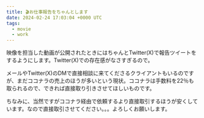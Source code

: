 ```yaml
---
title: 🎬お仕事報告をちゃんとします
date: 2024-02-24 17:03:04 +0000 UTC
tags:
  - movie
  - work
---
```


映像を担当した動画が公開されたときにはちゃんとTwitter(X)で報告ツイートをするようにします。Twitter(X)での存在感がなさすぎるので。

メールやTwitter(X)のDMで直接相談に来てくださるクライアントもいるのですが、まだココナラの売上のほうが多いという現状。ココナラは手数料を22％も取られるので、できれば直接取り引きさせてほしいものです。

ちなみに、当然ですがココナラ経由で依頼するより直接取引するほうが安くしています。なので直接取引させてください。。。よろしくお願いします。
